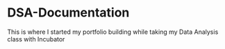 # DSA-Documentation
This is where I started my portfolio building while taking my Data Analysis class with Incubator
